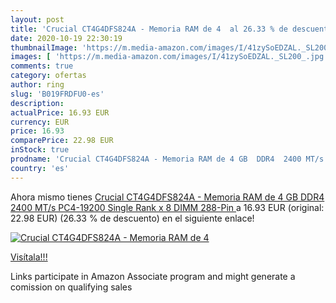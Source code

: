```yaml
---
layout: post
title: 'Crucial CT4G4DFS824A - Memoria RAM de 4  al 26.33 % de descuento'
date: 2020-10-19 22:30:19
thumbnailImage: 'https://m.media-amazon.com/images/I/41zySoEDZAL._SL200_.jpg'
images: [ 'https://m.media-amazon.com/images/I/41zySoEDZAL._SL200_.jpg' ]
comments: true
category: ofertas
author: ring
slug: 'B019FRDFU0-es'
description:
actualPrice: 16.93 EUR
currency: EUR
price: 16.93
comparePrice: 22.98 EUR
inStock: true
prodname: 'Crucial CT4G4DFS824A - Memoria RAM de 4 GB  DDR4  2400 MT/s  PC4-19200  Single Rank x 8  DIMM  288-Pin '
country: 'es'
---
```


Ahora mismo tienes [Crucial CT4G4DFS824A - Memoria RAM de 4 GB  DDR4  2400 MT/s  PC4-19200  Single Rank x 8  DIMM  288-Pin ](https://www.amazon.es/dp/B019FRDFU0/?tag=tolees-21) a 16.93 EUR (original: 22.98 EUR) (26.33 %  de descuento) en el siguiente enlace!

[![Crucial CT4G4DFS824A - Memoria RAM de 4 ](https://m.media-amazon.com/images/I/41zySoEDZAL._SL200_.jpg)](https://www.amazon.es/dp/B019FRDFU0/?tag=tolees-21)

[Visítala!!!](https://www.amazon.es/dp/B019FRDFU0/?tag=tolees-21)

Links participate in Amazon Associate program and might generate a comission on qualifying sales
